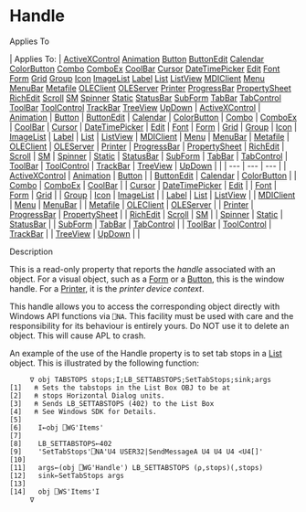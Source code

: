 




<h1 class="heading"><span class="name">Handle</span></h1>

Applies To

| Applies To: | [ActiveXControl](./activexcontrol.md) [Animation](./animation.md) [Button](./button.md) [ButtonEdit](./buttonedit.md) [Calendar](./calendar.md) [ColorButton](./colorbutton.md) [Combo](./combo.md) [ComboEx](./comboex.md) [CoolBar](./coolbar.md) [Cursor](./cursor.md) [DateTimePicker](./datetimepicker.md) [Edit](./edit.md) [Font](./font.md) [Form](./form.md) [Grid](./grid.md) [Group](./group.md) [Icon](./icon.md) [ImageList](./imagelist.md) [Label](./label.md) [List](./list.md) [ListView](./listview.md) [MDIClient](./mdiclient.md) [Menu](./menu.md) [MenuBar](./menubar.md) [Metafile](./metafile.md) [OLEClient](./oleclient.md) [OLEServer](./oleserver.md) [Printer](./printer.md) [ProgressBar](./progressbar.md) [PropertySheet](./propertysheet.md) [RichEdit](./richedit.md) [Scroll](./scroll.md) [SM](./sm.md) [Spinner](./spinner.md) [Static](./static.md) [StatusBar](./statusbar.md) [SubForm](./subform.md) [TabBar](./tabbar.md) [TabControl](./tabcontrol.md) [ToolBar](./toolbar.md) [ToolControl](./toolcontrol.md) [TrackBar](./trackbar.md) [TreeView](./treeview.md) [UpDown](./updown.md) | [ActiveXControl](./activexcontrol.md) | [Animation](./animation.md) | [Button](./button.md) | [ButtonEdit](./buttonedit.md) | [Calendar](./calendar.md) | [ColorButton](./colorbutton.md) | [Combo](./combo.md) | [ComboEx](./comboex.md) | [CoolBar](./coolbar.md) | [Cursor](./cursor.md) | [DateTimePicker](./datetimepicker.md) | [Edit](./edit.md) | [Font](./font.md) | [Form](./form.md) | [Grid](./grid.md) | [Group](./group.md) | [Icon](./icon.md) | [ImageList](./imagelist.md) | [Label](./label.md) | [List](./list.md) | [ListView](./listview.md) | [MDIClient](./mdiclient.md) | [Menu](./menu.md) | [MenuBar](./menubar.md) | [Metafile](./metafile.md) | [OLEClient](./oleclient.md) | [OLEServer](./oleserver.md) | [Printer](./printer.md) | [ProgressBar](./progressbar.md) | [PropertySheet](./propertysheet.md) | [RichEdit](./richedit.md) | [Scroll](./scroll.md) | [SM](./sm.md) | [Spinner](./spinner.md) | [Static](./static.md) | [StatusBar](./statusbar.md) | [SubForm](./subform.md) | [TabBar](./tabbar.md) | [TabControl](./tabcontrol.md) | [ToolBar](./toolbar.md) | [ToolControl](./toolcontrol.md) | [TrackBar](./trackbar.md) | [TreeView](./treeview.md) | [UpDown](./updown.md) |  |
| --- | --- | ---  |
| [ActiveXControl](./activexcontrol.md) | [Animation](./animation.md) | [Button](./button.md) |
| [ButtonEdit](./buttonedit.md) | [Calendar](./calendar.md) | [ColorButton](./colorbutton.md) |
| [Combo](./combo.md) | [ComboEx](./comboex.md) | [CoolBar](./coolbar.md) |
| [Cursor](./cursor.md) | [DateTimePicker](./datetimepicker.md) | [Edit](./edit.md) |
| [Font](./font.md) | [Form](./form.md) | [Grid](./grid.md) |
| [Group](./group.md) | [Icon](./icon.md) | [ImageList](./imagelist.md) |
| [Label](./label.md) | [List](./list.md) | [ListView](./listview.md) |
| [MDIClient](./mdiclient.md) | [Menu](./menu.md) | [MenuBar](./menubar.md) |
| [Metafile](./metafile.md) | [OLEClient](./oleclient.md) | [OLEServer](./oleserver.md) |
| [Printer](./printer.md) | [ProgressBar](./progressbar.md) | [PropertySheet](./propertysheet.md) |
| [RichEdit](./richedit.md) | [Scroll](./scroll.md) | [SM](./sm.md) |
| [Spinner](./spinner.md) | [Static](./static.md) | [StatusBar](./statusbar.md) |
| [SubForm](./subform.md) | [TabBar](./tabbar.md) | [TabControl](./tabcontrol.md) |
| [ToolBar](./toolbar.md) | [ToolControl](./toolcontrol.md) | [TrackBar](./trackbar.md) |
| [TreeView](./treeview.md) | [UpDown](./updown.md) |  |


Description


This is a read-only property that reports the *handle* associated with an object. For a visual object, such as a [Form](./form.md) or a [Button](./button.md), this is the window handle. For a [Printer](./printer.md), it is the *printer device context*.


This handle allows you to access the corresponding object directly with Windows API functions via `⎕NA`. This facility must be used with care and the responsibility for its behaviour is entirely yours. Do NOT use it to delete an object. This will cause APL to crash.


An example of the use of the Handle property is to set tab stops in a [List](./list.md) object. This is illustrated by the following function:
```apl
     ∇ obj TABSTOPS stops;I;LB_SETTABSTOPS;SetTabStops;sink;args
[1]   ⍝ Sets the tabstops in the List Box OBJ to be at
[2]   ⍝ stops Horizontal Dialog units.
[3]   ⍝ Sends LB_SETTABSTOPS (402) to the List Box
[4]   ⍝ See Windows SDK for Details.
[5]
[6]    I←obj ⎕WG'Items'
[7]
[8]    LB_SETTABSTOPS←402
[9]    'SetTabStops'⎕NA'U4 USER32|SendMessageA U4 U4 U4 <U4[]'
[10]
[11]   args←(obj ⎕WG'Handle') LB_SETTABSTOPS (⍴,stops)(,stops)
[12]   sink←SetTabStops args
[13]
[14]   obj ⎕WS'Items'I
     ∇
```



